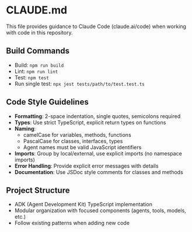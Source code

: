 # CLAUDE.md

This file provides guidance to Claude Code (claude.ai/code) when working with code in this repository.

## Build Commands
- Build: `npm run build`
- Lint: `npm run lint`
- Test: `npm test`
- Run single test: `npx jest tests/path/to/test.test.ts`

## Code Style Guidelines
- **Formatting**: 2-space indentation, single quotes, semicolons required
- **Types**: Use strict TypeScript, explicit return types on functions
- **Naming**:
  - camelCase for variables, methods, functions
  - PascalCase for classes, interfaces, types
  - Agent names must be valid JavaScript identifiers
- **Imports**: Group by local/external, use explicit imports (no namespace imports)
- **Error Handling**: Provide explicit error messages with details
- **Documentation**: Use JSDoc style comments for classes and methods

## Project Structure
- ADK (Agent Development Kit) TypeScript implementation
- Modular organization with focused components (agents, tools, models, etc.)
- Follow existing patterns when adding new code
